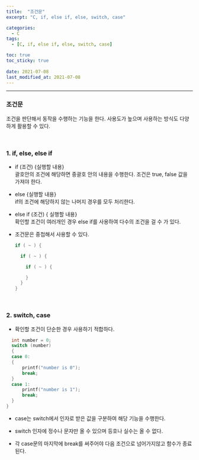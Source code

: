 ```yaml
---
title:  "조건문"
excerpt: "C, if, else if, else, switch, case"

categories:
  - C
tags:
  - [C, if, else if, else, switch, case]

toc: true
toc_sticky: true
 
date: 2021-07-08
last_modified_at: 2021-07-08
---  
```


***

### 조건문  
조건을 판단해서 동작을 수행하는 기능을 한다. 사용도가 높으며 사용하는 방식도 다양하게 활용할 수 있다.

<br/>

### 1. if, else, else if  
  * if (조건) {실행할 내용}  
    괄호안의 조건에 해당하면 중괄호 안의 내용을 수행한다. 조건은 true, false 값을 가져야 한다.
    
  * else {실행할 내용}  
    if의 조건에 해당하지 않는 나머지 경우를 모두 처리한다.  
  
  * else if (조건) { 실행할 내용}  
    확인할 조건이 여러개인 경우 else if를 사용하여 다수의 조건을 걸 수 가 있다.

  * 조건문은 중첩해서 사용할 수 있다.  
    ``` C
    if ( ~ ) {

      if ( ~ ) {

        if ( ~ ) {

        }
      }
    }
    ```  

<br/>  

### 2. switch, case  
  * 확인할 조건이 단순한 경우 사용하기 적합하다.  
  ``` c
	int number = 0;
	switch (number)
	{
	case 0:
	{
		printf("number is 0");
		break;
	}
	case 1:
		printf("number is 1");
		break;
	}
  } 
  ```  
  * case는 switch에서 인자로 받은 값을 구분하여 해당 기능을 수행한다. 

  * switch 인자에 정수나 문자만 올 수 있으며 등호나 실수는 올 수 없다.  

  * 각 case문의 마지막에 break를 써주어야 다음 조건으로 넘어가지않고 함수가 종료된다.



  